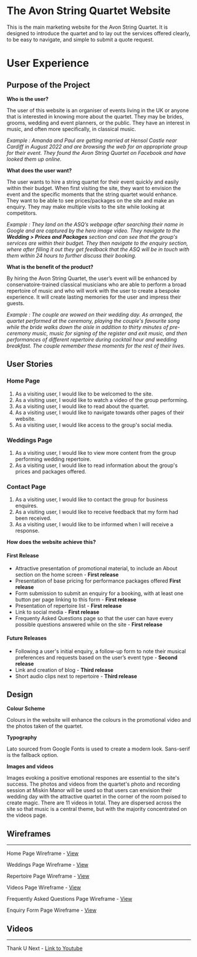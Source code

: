 # The Avon String Quartet Website
This is the main marketing website for the Avon String Quartet. It is designed to introduce the quartet and to lay out the services offered clearly, to be easy to navigate, and simple to submit a quote request. 
# User Experience

## Purpose of the Project

**Who is the user?**

The user of this website is an organiser of events living in the UK or anyone that is interested in knowing more about the quartet. They may be brides, grooms, wedding and event planners, or the public. They have an interest in music, and often more specifically, in classical music. 

_Example : Amanda and Paul are getting married at Hensol Castle near Cardiff in August 2022 and are browsing the web for an appropriate group for their event. They found the Avon String Quartet on Facebook and have looked them up online._

**What does the user want?**

The user wants to hire a string quartet for their event quickly and easily within their budget. When first visiting the site, they want to envision the event and the specific moments that the string quartet would enhance. They want to be able to see prices/packages on the site and make an enquiry. They may make multiple visits to the site while looking at competitors.

_Example : They land on the ASQ’s webpage after searching their name in Google and are captured by the hero image video. They navigate to the **Wedding > Prices and Packages** section and can see that the group's services are within their budget. They then navigate to the enquiry section, where after filling it out they get feedback that the ASQ will be in touch with them within 24 hours to further discuss their booking._

**What is the benefit of the product?**

By hiring the Avon String Quartet, the user’s event will be enhanced by conservatoire-trained classical musicians who are able to perform a broad repertoire of music and who will work with the user to create a bespoke experience.  It will create lasting memories for the user and impress their guests. 

_Example : The couple are wowed on their wedding day. As arranged, the quartet performed at the ceremony, playing the couple's favourite song while the bride walks down the aisle in addition to thirty minutes of pre-ceremony music, music for signing of the register and exit music, and then performances of different repertoire during cocktail hour and wedding breakfast. The couple remember these moments for the rest of their lives._

## User Stories

### Home Page

1. As a visiting user, I would like to be welcomed to the site.
2. As a visiting user, I would like to watch a video of the group performing. 
3. As a visiting user, I would like to read about the quartet. 
4. As a visiting user, I would like to navigate towards other pages of their website. 
5. As a visiting user, I would like access to the group's social media. 

### Weddings Page

1. As a visiting user, I would like to view more content from the group performing wedding repertoire.
2. As a visiting user, I would like to read information about the group's prices and packages offered.

### Contact Page 

1. As a visiting user, I would like to contact the group for business enquires. 
2. As a visiting user, I would like to receive feedback that my form had been received.
3. As a visiting user, I would like to be informed when I will receive a response.

**How does the website achieve this?** 

#### First Release 

* Attractive presentation of promotional material, to include an About section on the home screen - **First release**
* Presentation of base pricing for performance packages offered **First release**
* Form submission to submit an enquiry for a booking, with at least one button per page linking to this form - **First release**
* Presentation of repertoire list - **First release**
* Link to social media - **First release** 
* Frequenty Asked Questions page so that the user can have every possible questions answered while on the site - **First release**

#### Future Releases

* Following a user's initial enquiry, a follow-up form to note their musical preferences and requests based on the user’s event type - **Second release**
* Link and creation of blog - **Third release**
* Short audio clips next to repertoire - **Third release**

## Design

**Colour Scheme**

Colours in the website will enhance the colours in the promotional video and the photos taken of the quartet.

**Typography** 

Lato sourced from Google Fonts is used to create a modern look. Sans-serif is the fallback option.

**Images and videos**

Images evoking a positive emotional respones are essential to the site's success. The photos and videos from the quartet's photo and recording session at Miskin Manor will be used so that users can envision their wedding day with the attractive quartet in the corner of the room poised to create magic. There are 11 videos in total. They are dispersed across the site so that music is a central theme, but with the majority concentrated on the videos page.

## Wireframes

---

Home Page Wireframe - [View](https://github.com/samcat437/Milestone-1/blob/main/assets/wireframes/Home%20Wireframe.png)

Weddings Page Wireframe - [View](https://github.com/samcat437/Milestone-1/blob/main/assets/wireframes/Weddings%20Wireframe.png)

Repertoire Page Wireframe - [View](https://github.com/samcat437/Milestone-1/blob/main/assets/wireframes/Repertoire%20Wireframe.png)

Videos Page Wireframe - [View](https://github.com/samcat437/Milestone-1/blob/main/assets/wireframes/Videos%20Wireframe.png)

Frequently Asked Questions Page Wireframe - [View](https://github.com/samcat437/Milestone-1/blob/main/assets/wireframes/FAQs%20Wireframe.png)

Enquiry Form Page Wireframe - [View](https://github.com/samcat437/Milestone-1/blob/main/assets/wireframes/Enquiry%20Form%20Wireframe.png)

## Videos 

---

Thank U Next - [Link to Youtube](https://www.youtube.com/watch?v=8bvjRDVBiWI)